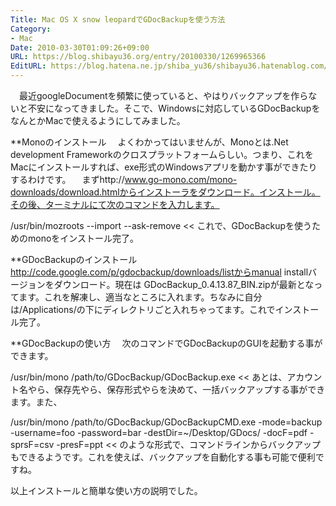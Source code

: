 ```yaml
---
Title: Mac OS X snow leopardでGDocBackupを使う方法
Category:
- Mac
Date: 2010-03-30T01:09:26+09:00
URL: https://blog.shibayu36.org/entry/20100330/1269965366
EditURL: https://blog.hatena.ne.jp/shiba_yu36/shibayu36.hatenablog.com/atom/entry/12704591929888039236
---
```


　最近googleDocumentを頻繁に使っていると、やはりバックアップを作らないと不安になってきました。そこで、Windowsに対応しているGDocBackupをなんとかMacで使えるようにしてみました。

**Monoのインストール
　よくわかってはいませんが、Monoとは.Net development Frameworkのクロスプラットフォームらしい。つまり、これをMacにインストールすれば、exe形式のWindowsアプリを動かす事ができたりするわけです。
　まずhttp://www.go-mono.com/mono-downloads/download.htmlからインストーラをダウンロード。インストール。その後、ターミナルにて次のコマンドを入力します。
>>
/usr/bin/mozroots  --import  --ask-remove
<<
これで、GDocBackupを使うためのmonoをインストール完了。

**GDocBackupのインストール
　http://code.google.com/p/gdocbackup/downloads/listからmanual installバージョンをダウンロード。現在は   GDocBackup_0.4.13.87_BIN.zipが最新となってます。これを解凍し、適当なところに入れます。ちなみに自分は/Applications/の下にディレクトリごと入れちゃってます。これでインストール完了。

**GDocBackupの使い方
　次のコマンドでGDocBackupのGUIを起動する事ができます。
>>
/usr/bin/mono  /path/to/GDocBackup/GDocBackup.exe
<<
あとは、アカウント名やら、保存先やら、保存形式やらを決めて、一括バックアップする事ができます。また、
>>
/usr/bin/mono /path/to/GDocBackup/GDocBackupCMD.exe -mode=backup -username=foo -password=bar -destDir=~/Desktop/GDocs/ -docF=pdf -sprsF=csv -presF=ppt
<<
のような形式で、コマンドラインからバックアップもできるようです。これを使えば、バックアップを自動化する事も可能で便利ですね。

以上インストールと簡単な使い方の説明でした。
